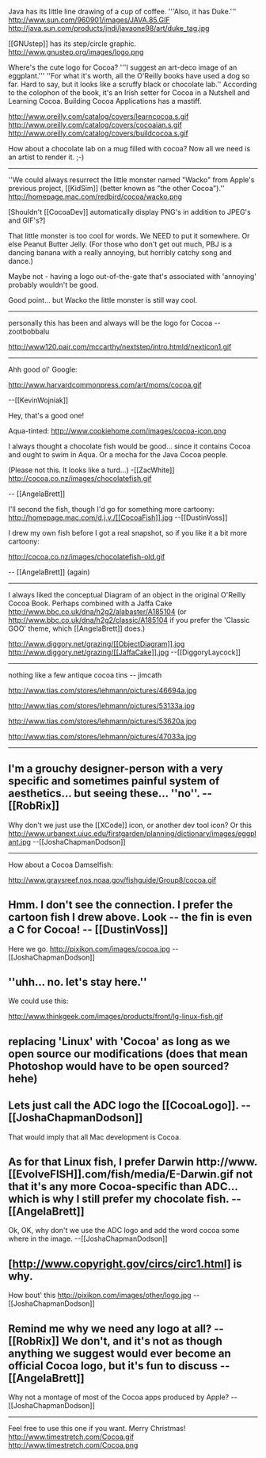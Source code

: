 Java has its little line drawing of a cup of coffee. '''Also, it has Duke.'''
http://www.sun.com/960901/images/JAVA.85.GIF
http://java.sun.com/products/jndi/javaone98/art/duke_tag.jpg

[[GNUstep]] has its step/circle graphic.
http://www.gnustep.org/images/logo.png

Where's the cute logo for Cocoa?
'''I suggest an art-deco image of an eggplant.'''
''For what it's worth, all the O'Reilly books have used a dog so far. Hard to say, but it looks like a scruffy black or chocolate lab.''
According to the colophon of the book, it's an Irish setter for Cocoa in a Nutshell and Learning Cocoa. Building Cocoa Applications has a mastiff.

http://www.oreilly.com/catalog/covers/learncocoa.s.gif http://www.oreilly.com/catalog/covers/cocoaian.s.gif http://www.oreilly.com/catalog/covers/buildcocoa.s.gif

How about a chocolate lab on a mug filled with cocoa? Now all we need is an artist to render it. ;-)

----

''We could always resurrect the little monster named "Wacko" from Apple's previous project, [[KidSim]] (better known as "the other Cocoa").''
http://homepage.mac.com/redbird/cocoa/wacko.png

[Shouldn't [[CocoaDev]] automatically display PNG's in addition to JPEG's and GIF's?]

That little monster is too cool for words. We NEED to put it somewhere. Or else Peanut Butter Jelly. (For those who don't get out much, PBJ is a dancing banana with a really annoying, but horribly catchy song and dance.)

Maybe not - having a logo out-of-the-gate that's associated with 'annoying' probably wouldn't be good.

Good point... but Wacko the little monster is still way cool. 

----

personally this has been and always will be the logo for Cocoa --zootbobbalu

http://www120.pair.com/mccarthy/nextstep/intro.htmld/nexticon1.gif

----

Ahh good ol' Google:

http://www.harvardcommonpress.com/art/moms/cocoa.gif 

--[[KevinWojniak]]

Hey, that's a good one!

Aqua-tinted: http://www.cookiehome.com/images/cocoa-icon.png

I always thought a chocolate fish would be good... since it contains Cocoa and ought to swim in Aqua. Or a mocha for the Java Cocoa people.

(Please not this. It looks like a turd...) -[[ZacWhite]]
http://cocoa.co.nz/images/chocolatefish.gif

-- [[AngelaBrett]]

I'll second the fish, though I'd go for something more cartoony:
http://homepage.mac.com/d.j.v./[[CocoaFish]].jpg
--[[DustinVoss]]

I drew my own fish before I got a real snapshot, so if you like it a bit more cartoony:

http://cocoa.co.nz/images/chocolatefish-old.gif

-- [[AngelaBrett]] (again)

----

I always liked the conceptual Diagram of an object in the original O'Reilly Cocoa Book. 
Perhaps combined with a Jaffa Cake http://www.bbc.co.uk/dna/h2g2/alabaster/A185104 (or http://www.bbc.co.uk/dna/h2g2/classic/A185104 if you prefer the 'Classic GOO' theme, which [[AngelaBrett]] does.)

 http://www.diggory.net/grazing/[[ObjectDiagram]].jpg http://www.diggory.net/grazing/[[JaffaCake]].jpg
--[[DiggoryLaycock]]


----
nothing like a few antique cocoa tins -- jimcath

http://www.tias.com/stores/lehmann/pictures/46694a.jpg

http://www.tias.com/stores/lehmann/pictures/53133a.jpg

http://www.tias.com/stores/lehmann/pictures/53620a.jpg

http://www.tias.com/stores/lehmann/pictures/47033a.jpg

----

I'm a grouchy designer-person with a very specific and sometimes painful system of aesthetics... but seeing these... ''no''. -- [[RobRix]]
----
Why don't we just use the [[XCode]] icon, or another dev tool icon? Or this http://www.urbanext.uiuc.edu/firstgarden/planning/dictionary/images/eggplant.jpg --[[JoshaChapmanDodson]]

----

How about a Cocoa Damselfish:

http://www.graysreef.nos.noaa.gov/fishguide/Group8/cocoa.gif

Hmm. I don't see the connection. I prefer the cartoon fish I drew above. Look -- the fin is even a C for Cocoa! -- [[DustinVoss]]
----
Here we go. http://pixikon.com/images/cocoa.jpg 
--[[JoshaChapmanDodson]]

''uhh... no. let's stay here.''
----

We could use this:

http://www.thinkgeek.com/images/products/front/lg-linux-fish.gif

replacing 'Linux' with 'Cocoa' as long as we open source our modifications (does that mean Photoshop would have to be open sourced? hehe)
----
Lets just call the ADC logo the [[CocoaLogo]]. --[[JoshaChapmanDodson]]
----
That would imply that all Mac development is Cocoa.

As for that Linux fish, I prefer Darwin 
http://www.[[EvolveFISH]].com/fish/media/E-Darwin.gif
not that it's any more Cocoa-specific than ADC... which is why I still prefer my chocolate fish. -- [[AngelaBrett]]
----
Ok, OK, why don't we use the ADC logo and add the word cocoa some where in the image. --[[JoshaChapmanDodson]] 

[http://www.copyright.gov/circs/circ1.html] is why.
----
How bout' this http://pixikon.com/images/other/logo.jpg --[[JoshaChapmanDodson]]

Remind me why we need any logo at all? -- [[RobRix]] We don't, and it's not as though anything we suggest would ever become an official Cocoa logo, but it's fun to discuss -- [[AngelaBrett]]
----
Why not a montage of most of the Cocoa apps produced by Apple? --[[JoshaChapmanDodson]]

----

Feel free to use this one if you want.  Merry Christmas!
http://www.timestretch.com/Cocoa.gif
http://www.timestretch.com/Cocoa.png